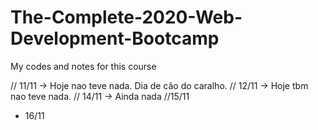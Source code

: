 # The-Complete-2020-Web-Development-Bootcamp
My codes and notes for this course

// 11/11 -> Hoje nao teve nada. Dia de cão do caralho.
// 12/11 -> Hoje tbm nao teve nada.
// 14/11 -> Ainda nada
//15/11
* 16/11
